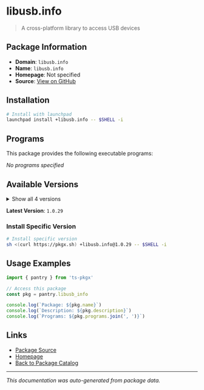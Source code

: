# libusb.info

> A cross-platform library to access USB devices

## Package Information

- **Domain**: `libusb.info`
- **Name**: `libusb.info`
- **Homepage**: Not specified
- **Source**: [View on GitHub](https://github.com/pkgxdev/pantry/tree/main/projects/libusb.info/package.yml)

## Installation

```bash
# Install with launchpad
launchpad install +libusb.info -- $SHELL -i
```

## Programs

This package provides the following executable programs:

*No programs specified*

## Available Versions

<details>
<summary>Show all 4 versions</summary>

- `1.0.29`, `1.0.28`, `1.0.27`, `1.0.26`

</details>

**Latest Version**: `1.0.29`

### Install Specific Version

```bash
# Install specific version
sh <(curl https://pkgx.sh) +libusb.info@1.0.29 -- $SHELL -i
```

## Usage Examples

```typescript
import { pantry } from 'ts-pkgx'

// Access this package
const pkg = pantry.libusb_info

console.log(`Package: ${pkg.name}`)
console.log(`Description: ${pkg.description}`)
console.log(`Programs: ${pkg.programs.join(', ')}`)
```

## Links

- [Package Source](https://github.com/pkgxdev/pantry/tree/main/projects/libusb.info/package.yml)
- [Homepage](#)
- [Back to Package Catalog](../package-catalog.md)

---

*This documentation was auto-generated from package data.*
